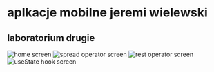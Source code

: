 # aplkacje mobilne jeremi wielewski

## laboratorium drugie

![home screen](./screenshots/home.png)
![spread operator screen](./screenshots/spread.png)
![rest operator screen](./screenshots/rest.png)
![useState hook screen](./screenshots/hook.png)
